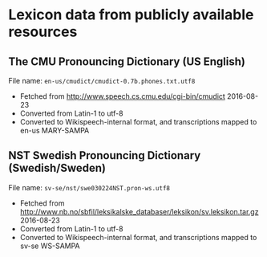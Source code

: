 # Lexicon data from publicly available resources

## The CMU Pronouncing Dictionary (US English)

File name: `en-us/cmudict/cmudict-0.7b.phones.txt.utf8`

 * Fetched from http://www.speech.cs.cmu.edu/cgi-bin/cmudict 2016-08-23
 * Converted from Latin-1 to utf-8
 * Converted to Wikispeech-internal format, and transcriptions mapped to en-us MARY-SAMPA
 

## NST Swedish Pronouncing Dictionary (Swedish/Sweden)

File name: `sv-se/nst/swe030224NST.pron-ws.utf8`

 * Fetched from http://www.nb.no/sbfil/leksikalske_databaser/leksikon/sv.leksikon.tar.gz 2016-08-23
 * Converted from Latin-1 to utf-8
 * Converted to Wikispeech-internal format, and transcriptions mapped to sv-se WS-SAMPA
 
